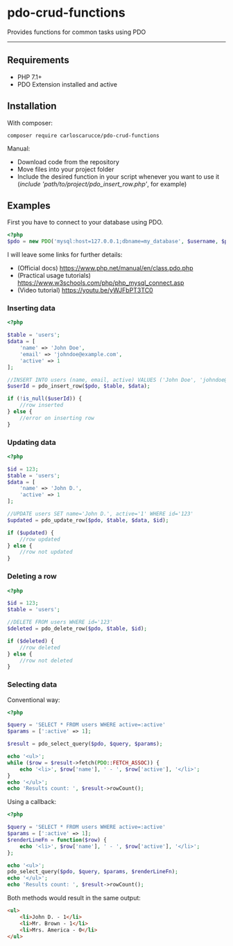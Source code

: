 # pdo-crud-functions
Provides functions for common tasks using PDO

---

## Requirements

- PHP 7.1+
- PDO Extension installed and active

## Installation

With composer:

````
composer require carloscarucce/pdo-crud-functions
````

Manual:

- Download code from the repository
- Move files into your project folder
- Include the desired function in your script whenever you want to use it (*include 'path/to/project/pdo_insert_row.php'*, for example)

## Examples

First you have to connect to your database using PDO.

````php
<?php
$pdo = new PDO('mysql:host=127.0.0.1;dbname=my_database', $username, $password);
````

I will leave some links for further details:

- (Official docs) https://www.php.net/manual/en/class.pdo.php
- (Practical usage tutorials) https://www.w3schools.com/php/php_mysql_connect.asp
- (Video tutorial) https://youtu.be/yWJFbPT3TC0

### Inserting data

```php
<?php

$table = 'users';
$data = [
    'name' => 'John Doe',
    'email' => 'johndoe@example.com',
    'active' => 1
];

//INSERT INTO users (name, email, active) VALUES ('John Doe', 'johndoe@example.com', '1')
$userId = pdo_insert_row($pdo, $table, $data);

if (!is_null($userId)) {
    //row inserted
} else {
    //error on inserting row
}
```

### Updating data
```php
<?php

$id = 123;
$table = 'users';
$data = [
    'name' => 'John D.',
    'active' => 1
];

//UPDATE users SET name='John D.', active='1' WHERE id='123'
$updated = pdo_update_row($pdo, $table, $data, $id);

if ($updated) {
    //row updated
} else {
    //row not updated
}
```

### Deleting a row
```php
<?php

$id = 123;
$table = 'users';

//DELETE FROM users WHERE id='123'
$deleted = pdo_delete_row($pdo, $table, $id);

if ($deleted) {
    //row deleted
} else {
    //row not deleted
}
```

### Selecting data

Conventional way:
```php
<?php

$query = 'SELECT * FROM users WHERE active=:active'
$params = [':active' => 1];

$result = pdo_select_query($pdo, $query, $params);

echo '<ul>';
while ($row = $result->fetch(PDO::FETCH_ASSOC)) {
    echo '<li>', $row['name'], ' - ', $row['active'], '</li>';
}
echo '</ul>';
echo 'Results count: ', $result->rowCount();
```

Using a callback:
```php
<?php

$query = 'SELECT * FROM users WHERE active=:active'
$params = [':active' => 1];
$renderLineFn = function($row) {
    echo '<li>', $row['name'], ' - ', $row['active'], '</li>';
};

echo '<ul>';
pdo_select_query($pdo, $query, $params, $renderLineFn);
echo '</ul>';
echo 'Results count: ', $result->rowCount();
```
Both methods would result in the same output:
````html
<ul>
    <li>John D. - 1</li>
    <li>Mr. Brown - 1</li>
    <li>Mrs. America - 0</li>
</ul>
````
